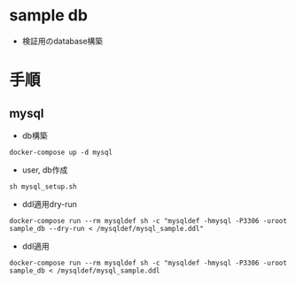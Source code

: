 # sample db

- 検証用のdatabase構築


# 手順

## mysql

- db構築

```shell
docker-compose up -d mysql
```

- user, db作成

```shell
sh mysql_setup.sh
```

- ddl適用dry-run

```shell
docker-compose run --rm mysqldef sh -c "mysqldef -hmysql -P3306 -uroot sample_db --dry-run < /mysqldef/mysql_sample.ddl"
```

- ddl適用

```shell
docker-compose run --rm mysqldef sh -c "mysqldef -hmysql -P3306 -uroot sample_db < /mysqldef/mysql_sample.ddl
```
